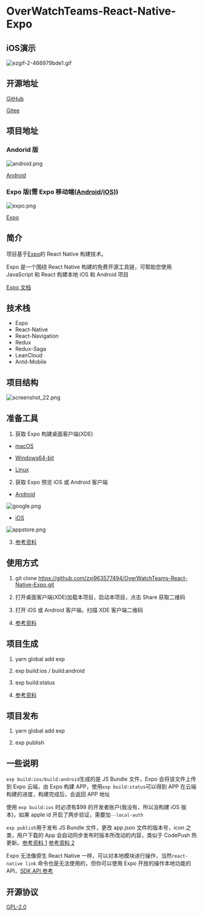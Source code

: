 # OverWatchTeams-React-Native-Expo

## iOS演示

![ezgif-2-466979bde1.gif](https://i.loli.net/2017/12/30/5a473217396e1.gif)

## 开源地址

[GitHub](https://github.com/zxj963577494/OverWatchTeams-React-Native-Expo)

[Gitee](https://gitee.com/zhengxujiang/OverWatchTeams-React-Redux-Native)

## 项目地址

### Andorid 版

![android.png](https://i.loli.net/2017/12/30/5a47184bb539c.png)

[Android](https://fir.im/yg3w)

### Expo 版(需 Expo 移动端([Android](https://play.google.com/store/apps/details?id=host.exp.exponent)/[iOS](https://itunes.com/apps/exponent)))

![expo.png](https://i.loli.net/2017/12/30/5a47184bb1438.png)

[Expo](https://exp.host/@linq/OverWatchTeams)

## 简介

项目基于[Expo](https://expo.io/)的 React Native 构建技术。

Expo 是一个围绕 React Native 构建的免费开源工具链，可帮助您使用 JavaScript 和 React 构建本地 iOS 和 Android 项目

[Expo 文档](https://docs.expo.io/versions/latest/index.html)

## 技术栈

* Expo
* React-Native
* React-Navigation
* Redux
* Redux-Saga
* LeanCloud
* Antd-Mobile

## 项目结构

![screenshot_22.png](https://i.loli.net/2017/12/30/5a471b6bc4ea1.png)

## 准备工具

1. 获取 Expo 构建桌面客户端(XDE)

* [macOS](https://xde-updates.exponentjs.com/download/mac)

* [Windows64-bit](https://xde-updates.exponentjs.com/download/win32)

* [Linux](https://xde-updates.exponentjs.com/download/linux-x86_64)

2. 获取 Expo 预览 iOS 或 Android 客户端

* [Android](https://play.google.com/store/apps/details?id=host.exp.exponent)

![google.png](https://i.loli.net/2017/12/30/5a47184bb7ee3.png)

* [iOS](https://itunes.com/apps/exponent)

![appstore.png](https://i.loli.net/2017/12/30/5a47184bb675c.png)

3. [参考资料](https://docs.expo.io/versions/latest/introduction/installation.html)

## 使用方式

1. git clone https://github.com/zxj963577494/OverWatchTeams-React-Native-Expo.git

2. 打开桌面客户端(XDE)加载本项目，启动本项目，点击 Share 获取二维码

3. 打开 iOS 或 Android 客户端，扫描 XDE 客户端二维码

4. [参考资料](https://docs.expo.io/versions/latest/introduction/xde-tour.html)

## 项目生成

1. yarn global add exp

2. exp build:ios / build:android

3. exp build:status

4. [参考资料](https://docs.expo.io/versions/latest/guides/exp-cli.html)

## 项目发布

1. yarn global add exp

2. exp publish

## 一些说明

`exp build:ios/build:android`生成的是 JS Bundle 文件，Expo 会将该文件上传到 Expo 云端，由 Expo 构建 APP，使用`exp build:status`可以得到 APP 在云端构建的进度，构建完成后，会返回 APP 地址

使用 `exp build:ios` 时必须有$99 的开发者账户(我没有，所以没构建 iOS 版本)，如果 apple id 开启了两步验证，需要加`--local-auth`

`exp publish`用于发布 JS Bundle 文件，更改 app.json 文件的版本号，icon 之类，用户下载的 App 会自动同步发布时版本所改动的内容，类似于 CodePush 热更新。[参考资料 1](https://docs.expo.io/versions/latest/guides/publishing.html) [参考资料 2](https://docs.expo.io/versions/latest/guides/offline-support.html)

Expo 无法像原生 React Native 一样，可以对本地模块进行操作，当然`react-native link` 命令也是无法使用的，但你可以使用 Expo 开放的操作本地功能的 API，[SDK API 参考](https://docs.expo.io/versions/latest/sdk/index.html)

## 开源协议

[GPL-2.0](./LICENSE)
